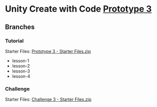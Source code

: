 # Unity Create with Code [Prototype 3]

## Branches

### Tutorial

Starter Files: [Prototype 3 - Starter Files.zip][tutorial-assets]

* lesson-1
* lesson-2
* lesson-3
* lesson-4

### Challenge

Starter Files: [Challenge 3 - Starter Files.zip][challenge-assets]
 
[prototype 3]: <https://learn.unity.com/project/unit-3-sound-and-effects>
[tutorial-assets]: <https://connect-prd-cdn.unity.com/20210507/12fe5762-ea5d-48ce-aff7-71c3dd0ec6a0/Prototype%203%20-%20Starter%20Files.zip>
[challenge-assets]: <https://connect-prd-cdn.unity.com/20210506/13b7b5f4-501e-43a6-9e67-cc9f71a7e406/Challenge%203%20-%20Starter%20Files.zip>

